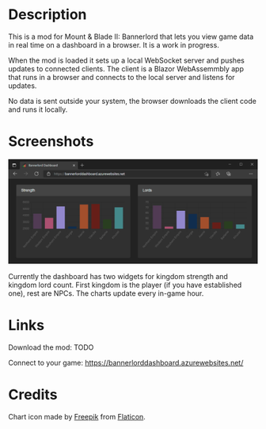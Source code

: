 # Description

This is a mod for Mount &amp; Blade II: Bannerlord that lets you view game data in real time on a dashboard in a browser. It is a work in progress.

When the mod is loaded it sets up a local WebSocket server and pushes updates to connected clients.
The client is a Blazor WebAssemmbly app that runs in a browser and connects to the local server and listens for updates.

No data is sent outside your system, the browser downloads the client code and runs it locally.

# Screenshots

![Dashboard](screenshots/dashboard.png)

Currently the dashboard has two widgets for kingdom strength and kingdom lord count. First kingdom is the player (if you have established one), rest are NPCs. The charts update every in-game hour.

# Links

Download the mod: TODO

Connect to your game: https://bannerlorddashboard.azurewebsites.net/

# Credits

Chart icon made by [Freepik](https://www.flaticon.com/authors/freepik) from [Flaticon](https://www.flaticon.com/).
